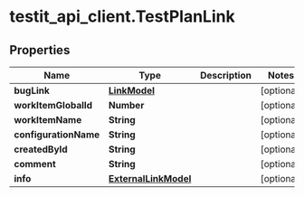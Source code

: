 # testit_api_client.TestPlanLink

## Properties

Name | Type | Description | Notes
------------ | ------------- | ------------- | -------------
**bugLink** | [**LinkModel**](LinkModel.md) |  | [optional] 
**workItemGlobalId** | **Number** |  | [optional] 
**workItemName** | **String** |  | [optional] 
**configurationName** | **String** |  | [optional] 
**createdById** | **String** |  | [optional] 
**comment** | **String** |  | [optional] 
**info** | [**ExternalLinkModel**](ExternalLinkModel.md) |  | [optional] 


